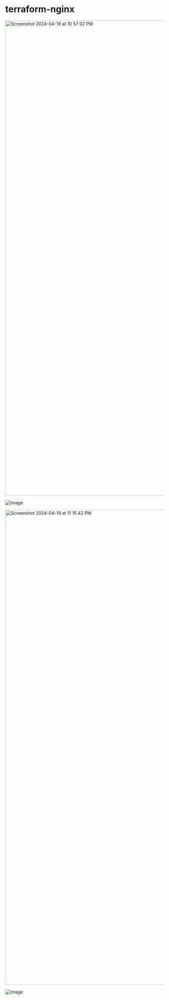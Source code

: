 # terraform-nginx


<img width="1512" alt="Screenshot 2024-04-19 at 10 57 02 PM" src="https://github.com/RohanRusta21/terraform-nginx/assets/110477025/36a0aeef-9385-4729-b5bb-f0a29947dcc7">


![image](https://github.com/RohanRusta21/terraform-nginx/assets/110477025/8d2a3dbe-52bc-4e6a-8e8e-6d26d1c53f87)


<img width="1512" alt="Screenshot 2024-04-19 at 11 15 42 PM" src="https://github.com/RohanRusta21/terraform-nginx/assets/110477025/3dad9d43-b5fc-4453-886a-9dea07d7fdda">


![image](https://github.com/RohanRusta21/terraform-nginx/assets/110477025/41ef1b43-35ce-495d-98f7-009b4470ea96)
